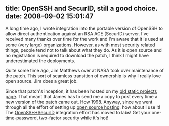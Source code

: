 title: OpenSSH and SecurID, still a good choice.
date: 2008-09-02 15:01:47
---

<p>A long time ago, I wrote integration into the portable version of OpenSSH to allow direct authentication against an RSA ACE (SecurID) server. I've received many thanks over time for the work and I'm aware that it is used at some (very large) organizations. However, as with most security related things, people tend not to talk about what they do. As it is open source and no registration is required to download the patch, I think I might have underestimated the deployments.</p>

<p>Quite some time ago, Jim Matthews over at NASA took over maintenance of the patch. This sort of seamless transition of ownership is why I really love open source. Jim does a great job.</p>

<p>Since that patch's inception, it has been hosted on my <a href="http://lethargy.org/%7Ejesus/projects/">old static projects page</a>. That meant that James has to send me a copy to post every time a new version of the patch came out. How 1998. Anyway, since <a href="http://omniti.com/">we</a> went through all the effort of setting up <a href="https://labs.omniti.com/">open source hosting</a>, how about I use it!  The <a href="https://labs.omniti.com/trac/openssh-securid">OpenSSH+SecurID</a> integration effort has moved to labs!  Get your one-time-password, two-factor security while it's hot!</p>
